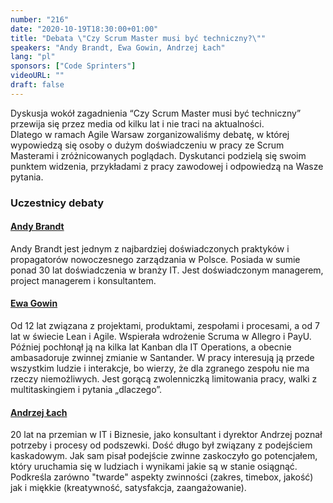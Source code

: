 ```yaml
---
number: "216"
date: "2020-10-19T18:30:00+01:00"
title: "Debata \"Czy Scrum Master musi być techniczny?\""
speakers: "Andy Brandt, Ewa Gowin, Andrzej Łach"
lang: "pl"
sponsors: ["Code Sprinters"]
videoURL: ""
draft: false
---
```


Dyskusja wokół zagadnienia “Czy Scrum Master musi być techniczny” przewija się przez media od kilku lat i nie traci na aktualności. </br>Dlatego w ramach Agile Warsaw zorganizowaliśmy debatę, w której wypowiedzą się osoby o dużym doświadczeniu w pracy ze Scrum Masterami i zróżnicowanych poglądach. Dyskutanci podzielą się swoim punktem widzenia, przykładami z pracy zawodowej i odpowiedzą na Wasze pytania.

### Uczestnicy debaty

#### <a href="https://www.linkedin.com/in/andybrandt/" target="_blank">Andy Brandt</a>

Andy Brandt jest jednym z najbardziej doświadczonych praktyków i propagatorów nowoczesnego zarządzania w Polsce. Posiada w sumie ponad 30 lat doświadczenia w branży IT. Jest doświadczonym managerem, project managerem i konsultantem.

#### <a href="https://www.linkedin.com/in/ewagowin/" target="_blank">Ewa Gowin</a>

Od 12 lat związana z projektami, produktami, zespołami i procesami, a od 7 lat w świecie Lean i Agile. Wspierała wdrożenie Scruma w Allegro i PayU. Później pochłonął ją na kilka lat Kanban dla IT Operations, a obecnie ambasadoruje zwinnej zmianie w Santander. W pracy interesują ją przede wszystkim ludzie i interakcje, bo wierzy, że dla zgranego zespołu nie ma rzeczy niemożliwych. Jest gorącą zwolenniczką limitowania pracy, walki z multitaskingiem i pytania „dlaczego”.

#### <a href="https://www.linkedin.com/in/anlach/" target="_blank">Andrzej Łach</a>

20 lat na przemian w IT i Biznesie, jako konsultant i dyrektor Andrzej poznał potrzeby i procesy od podszewki. Dość długo był związany
z podejściem kaskadowym. Jak sam pisał podejście zwinne zaskoczyło go potencjałem, który uruchamia się w ludziach i wynikami jakie są w stanie osiągnąć. Podkreśla zarówno "twarde" aspekty zwinności (zakres, timebox, jakość) jak i miękkie (kreatywność, satysfakcja, zaangażowanie).

